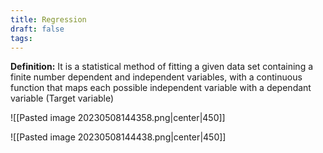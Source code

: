 ```yaml
---
title: Regression
draft: false
tags:
---
```

   

**Definition:**
It is a statistical method of fitting a given data set containing a finite number dependent and independent variables, with a continuous function that maps each possible independent variable with a dependant variable (Target variable)

![[Pasted image 20230508144358.png|center|450]]

![[Pasted image 20230508144438.png|center|450]]




